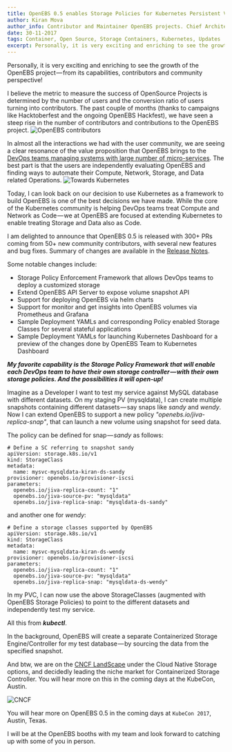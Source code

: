 ```yaml
---
title: OpenEBS 0.5 enables Storage Policies for Kubernetes Persistent Volumes
author: Kiran Mova
author_info: Contributor and Maintainer OpenEBS projects. Chief Architect MayaData. Kiran leads overall architecture & is responsible for architecting, solution design & customer adoption of OpenEBS.
date: 30-11-2017
tags: Container, Open Source, Storage Containers, Kubernetes, Updates
excerpt: Personally, it is very exciting and enriching to see the growth of the OpenEBS project — from its capabilities, contributors and community perspective!
---
```



Personally, it is very exciting and enriching to see the growth of the OpenEBS project — from its capabilities, contributors and community perspective!

I believe the metric to measure the success of OpenSource Projects is determined by the number of users and the conversion ratio of users turning into contributors. The past couple of months (thanks to campaigns like Hacktoberfest and the ongoing OpenEBS Hackfest), we have seen a steep rise in the number of contributors and contributions to the OpenEBS project.
![OpenEBS contributors](https://cdn-images-1.medium.com/max/800/1*BMOr9ULh_7KnM6k8aUj9hw.png)

In almost all the interactions we had with the user community, we are seeing a clear resonance of the value proposition that OpenEBS brings to the [DevOps teams managing systems with large number of micro-services](https://twitter.com/muratkarslioglu/status/921072858628997121). The best part is that the users are independently evaluating OpenEBS and finding ways to automate their Compute, Network, Storage, and Data related Operations.
![Towards Kubernetes](https://cdn-images-1.medium.com/max/800/0*XilwHl_ucs5K5fcK.jpg)

Today, I can look back on our decision to use Kubernetes as a framework to build OpenEBS is one of the best decisions we have made. While the core of the Kubernetes community is helping DevOps teams treat Compute and Network as Code — we at OpenEBS are focused at extending Kubernetes to enable treating Storage and Data also as Code.

I am delighted to announce that OpenEBS 0.5 is released with 300+ PRs coming from 50+ new community contributors, with several new features and bug fixes. Summary of changes are available in the [Release Notes](https://github.com/openebs/openebs/releases/tag/v0.5.0).

Some notable changes include:

- Storage Policy Enforcement Framework that allows DevOps teams to deploy a customized storage
- Extend OpenEBS API Server to expose volume snapshot API
- Support for deploying OpenEBS via helm charts
- Support for monitor and get insights into OpenEBS volumes via Prometheus and Grafana
- Sample Deployment YAMLs and corresponding Policy enabled Storage Classes for several stateful applications
- Sample Deployment YAMLs for launching Kubernetes Dashboard for a preview of the changes done by OpenEBS Team to Kubernetes Dashboard

***My favorite capability is the Storage Policy Framework that will enable each DevOps team to have their own storage controller — with their own storage policies. And the possibilities it will open-up!***

Imagine as a Developer I want to test my service against MySQL database with different datasets. On my staging PV (mysqldata), I can create multiple snapshots containing different datasets — say snaps like *sandy* and *wendy*. Now I can extend OpenEBS to support a new policy *"openebs.io/jiva-replica-snap"*, that can launch a new volume using snapshot for seed data.

The policy can be defined for snap — *sandy* as follows:

    # Define a SC referring to snapshot sandy 
    apiVersion: storage.k8s.io/v1
    kind: StorageClass
    metadata:
      name: mysvc-mysqldata-kiran-ds-sandy
    provisioner: openebs.io/provisioner-iscsi
    parameters:
      openebs.io/jiva-replica-count: "1"
      openebs.io/jiva-source-pv: "mysqldata"      
      openebs.io/jiva-replica-snap: "mysqldata-ds-sandy"

and another one for *wendy*:

    # Define a storage classes supported by OpenEBS
    apiVersion: storage.k8s.io/v1
    kind: StorageClass
    metadata:
      name: mysvc-mysqldata-kiran-ds-wendy
    provisioner: openebs.io/provisioner-iscsi
    parameters:
      openebs.io/jiva-replica-count: "1"
      openebs.io/jiva-source-pv: "mysqldata"
      openebs.io/jiva-replica-snap: "mysqldata-ds-wendy"

In my PVC, I can now use the above StorageClasses (augmented with OpenEBS Storage Policies) to point to the different datasets and independently test my service.

All this from ***kubectl***.

In the background, OpenEBS will create a separate Containerized Storage Engine/Controller for my test database — by sourcing the data from the specified snapshot.

And btw, we are on the [CNCF LandScape](https://github.com/cncf/landscape) under the Cloud Native Storage options, and decidedly leading the niche market for Containerized Storage Controller. You will hear more on this in the coming days at the KubeCon, Austin.

![CNCF](https://cdn-images-1.medium.com/max/800/1*rdKFLGyf0hRDB_zcgGlywA.png)

You will hear more on OpenEBS 0.5 in the coming days at `KubeCon 2017`, Austin, Texas.

I will be at the OpenEBS booths with my team and look forward to catching up with some of you in person.
